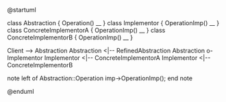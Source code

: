 @startuml

class Abstraction {
    Operation()
    __
}
class Implementor {
    OperationImp()
    __
}
class ConcreteImplementorA {
    OperationImp()
    __
}
class ConcreteImplementorB {
    OperationImp()
    __
}

Client --> Abstraction
Abstraction <|-- RefinedAbstraction
Abstraction o- Implementor
Implementor <|-- ConcreteImplementorA
Implementor <|-- ConcreteImplementorB

note left of Abstraction::Operation
imp->OperationImp();
end note

@enduml